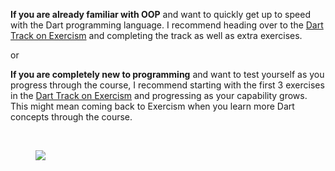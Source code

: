 <p><strong>If you are already familiar with OOP</strong> and want to quickly get up to speed with the Dart programming language. I recommend heading over to the <a href="https://exercism.io/my/tracks/dart" rel="noopener noreferrer" target="_blank">Dart Track on Exercism</a> and completing the track as well as extra exercises. </p><p>or </p><p><strong>If you are completely new to programming</strong> and want to test yourself as you progress through the course, I recommend starting with the first 3 exercises in the <a href="https://exercism.io/my/tracks/dart" rel="noopener noreferrer" target="_blank">Dart Track on Exercism</a> and progressing as your capability grows. This might mean coming back to Exercism when you learn more Dart concepts through the course. </p><p><br></p><figure><img src="https://udemy-images.s3.amazonaws.com:443/redactor/raw/2019-04-23_11-02-05-4a892b0d3dda3e0bc3bd69f76d0044cd.png"></figure>